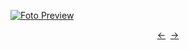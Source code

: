 [![Foto Preview](preview/n719.avif)](https://20essentials.github.io/project-000-719)

<div align="center" style="display: flex; justify-content: center;">
  <a  href="https://github.com/20essentials/project-000-718" target="_blank">&#8592;</a>
  &nbsp;&nbsp;
  <a  href="https://github.com/20essentials/project-000-720" target="_blank">&#8594;</a>
</div>
